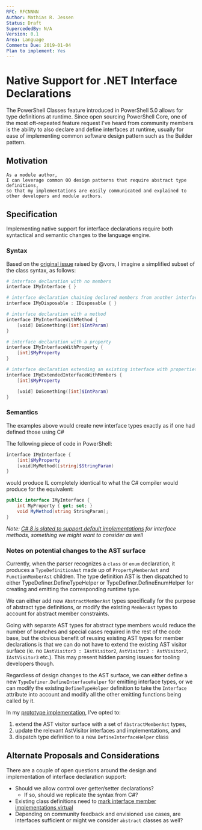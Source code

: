 ```yaml
---
RFC: RFCNNNN
Author: Mathias R. Jessen
Status: Draft
SupercededBy: N/A
Version: 0.1
Area: Language
Comments Due: 2019-01-04
Plan to implement: Yes
---
```


# Native Support for .NET Interface Declarations

The PowerShell Classes feature introduced in PowerShell 5.0 allows for type definitions at runtime. Since open sourcing PowerShell Core, one of the most oft-repeated feature request I've heard from community members is the ability to also declare and define interfaces at runtime, usually for ease of implementing common software design pattern such as the Builder pattern.

## Motivation

    As a module author,
    I can leverage common OO design patterns that require abstract type definitions,
    so that my implementations are easily communicated and explained to other developers and module authors.

## Specification

Implementing native support for interface declarations require both syntactical and semantic changes to the language engine.

### Syntax

Based on the [original issue](https://github.com/PowerShell/PowerShell/issues/2223) raised by @vors, I imagine a simplified subset of the class syntax, as follows:

```powershell
# interface declaration with no members
interface IMyInterface { }

# interface declaration chaining declared members from another interface
interface IMyDisposable : IDisposable { }

# interface declaration with a method
interface IMyInterfaceWithMethod {
    [void] DoSomething([int]$IntParam)
}

# interface declaration with a property
interface IMyInterfaceWithProperty {
    [int]$MyProperty
}

# interface declaration extending an existing interface with properties and methods
interface IMyExtendedInterfaceWithMembers {
    [int]$MyProperty

    [void] DoSomething([int]$IntParam)
}
```

### Semantics

The examples above would create new interface types exactly as if one had defined those using C#

The following piece of code in PowerShell:

```powershell
interface IMyInterface {
    [int]$MyProperty
    [void]MyMethod([string]$StringParam)
}
```

would produce IL completely identical to what the C# compiler would produce for the equivalent:

```csharp
public interface IMyInterface {
    int MyProperty { get; set; }
    void MyMethod(string StringParam);
}
```

*Note: [C# 8 is slated to support default implementations](https://blogs.msdn.microsoft.com/dotnet/2018/11/12/building-c-8-0/) for interface methods, something we might want to consider as well*

### Notes on potential changes to the AST surface

Currently, when the parser recognizes a `class` or `enum` declaration, it produces a `TypeDefinitionAst` made up of `PropertyMemberAst` and `FunctionMemberAst` children. The type definition AST is then dispatched to either TypeDefiner.DefineTypeHelper or TypeDefiner.DefineEnumHelper for creating and emitting the corresponding runtime type.

We can either add new `AbstractMemberAst` types specifically for the purpose of abstract type definitions, or modify the existing `MemberAst` types to account for abstract member constraints.

Going with separate AST types for abstract type members would reduce the number of branches and special cases required in the rest of the code base, but the obvious benefit of reusing existing AST types for member declarations is that we can do not have to extend the existing AST visitor surface (ie. no `IAstVisitor3 : IAstVisitor2`, `AstVisitor3 : AstVisitor2, IAstVisitor3` etc.). This may present hidden parsing issues for tooling developers though.

Regardless of design changes to the AST surface, we can either define a new `TypeDefiner.DefineInterfaceHelper` for emitting interface types, or we can modify the existing `DefineTypeHelper` definition to take the `Interface` attribute into account and modify all the other emitting functions being called by it.

In my [prototype implementation](https://github.com/IISResetMe/PowerShell/tree/feature/interfaces), I've opted to: 

 1. extend the AST visitor surface with a set of `AbstractMemberAst` types,
 2. update the relevant AstVisitor interfaces and implementations, and
 3. dispatch type definition to a new `DefineInterfaceHelper` class

## Alternate Proposals and Considerations

There are a couple of open questions around the design and implementation of interface declaration support:

 - Should we allow control over getter/setter declarations?
   - If so, should we replicate the syntax from C#?
 - Existing class definitions need to [mark interface member implementations virtual](https://github.com/PowerShell/PowerShell/issues/8302)
 - Depending on community feedback and envisioned use cases, are interfaces sufficient or might we consider `abstract` classes as well? 
